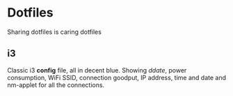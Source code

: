 # Dotfiles
Sharing dotfiles is caring dotfiles

## i3
Classic i3 **config** file, all in decent blue. Showing _ddate_, power consumption, WiFi SSID, connection goodput, IP address, time and date and nm-applet for all the connections.
